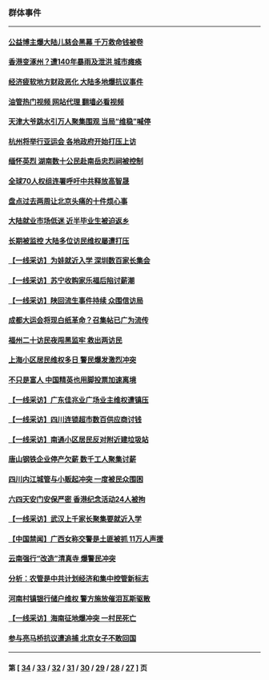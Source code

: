### 群体事件
---
#### [公益博主爆大陆儿慈会黑幕 千万救命钱被卷](../../pages/ncid279/n14072914.md?09142045) 
#### [香港变涿州？遭140年暴雨及泄洪 城市瘫痪](../../pages/ncid279/n14069515.md?09142045) 
#### [经济疲软地方财政恶化 大陆多地爆抗议事件](../../pages/ncid279/n14068568.md?09142045) 
#### [油管热门视频 网站代理 翻墙必看视频](http://138.2.39.72:81/youtube.html?epic-marker?09142045)
#### [天津大爷跳水引万人聚集围观 当局“维稳”喊停](../../pages/ncid279/n14068364.md?09142045) 
#### [杭州将举行亚运会 各地政府开始打压上访](../../pages/ncid279/n14059747.md?09142045) 
#### [缅怀英烈 湖南数十公民赴南岳忠烈祠被控制](../../pages/ncid279/n14055318.md?09142045) 
#### [全球70人权组连署呼吁中共释放高智晟](../../pages/ncid279/n14055054.md?09142045) 
#### [盘点过去两周让北京头痛的十件烦心事](../../pages/ncid279/n14052654.md?09142045) 
#### [大陆就业市场低迷 近半毕业生被迫返乡](../../pages/ncid279/n14050945.md?09142045) 
#### [长期被监控 大陆多位访民维权屡遭打压](../../pages/ncid279/n14049331.md?09142045) 
#### [【一线采访】为娃就近入学 深圳数百家长集会](../../pages/ncid279/n14044246.md?09142045) 
#### [【一线采访】苏宁收购家乐福后陷讨薪潮](../../pages/ncid279/n14042224.md?09142045) 
#### [【一线采访】陕回流生事件持续 众围信访局](../../pages/ncid279/n14040242.md?09142045) 
#### [成都大运会将现白纸革命？召集帖已广为流传](../../pages/ncid279/n14033119.md?09142045) 
#### [福州二十访民夜闯黑监牢 救出两访民](../../pages/ncid279/n14031617.md?09142045) 
#### [上海小区居民维权多日 警民爆发激烈冲突](../../pages/ncid279/n14029221.md?09142045) 
#### [不只是富人 中国精英也用脚投票加速离境](../../pages/ncid279/n14029086.md?09142045) 
#### [【一线采访】广东佳兆业广场业主维权遭镇压](../../pages/ncid279/n14028175.md?09142045) 
#### [【一线采访】四川连锁超市数百供应商讨钱](../../pages/ncid279/n14025102.md?09142045) 
#### [【一线采访】南通小区居民反对附近建垃圾站](../../pages/ncid279/n14021690.md?09142045) 
#### [唐山钢铁企业停产欠薪 数千工人聚集讨薪](../../pages/ncid279/n14017404.md?09142045) 
#### [四川内江城管与小贩起冲突 一度被民众围困](../../pages/ncid279/n14015922.md?09142045) 
#### [六四天安门安保严密 香港纪念活动24人被拘](../../pages/ncid279/n14009800.md?09142045) 
#### [【一线采访】武汉上千家长聚集要就近入学](../../pages/ncid279/n14009497.md?09142045) 
#### [【中国禁闻】广西女称交警是土匪被抓 11万人声援](../../pages/ncid279/n14006869.md?09142045) 
#### [云南强行“改造”清真寺 爆警民冲突](../../pages/ncid279/n14005561.md?09142045) 
#### [分析：农管是中共计划经济和集中控管新标志](../../pages/ncid279/n14000665.md?09142045) 
#### [河南村镇银行储户维权 警方施放催泪瓦斯驱散](../../pages/ncid279/n13998750.md?09142045) 
#### [【一线采访】海南征地爆冲突 一村民死亡](../../pages/ncid279/n13989137.md?09142045) 
#### [参与亮马桥抗议遭追捕 北京女子不敢回国](../../pages/ncid279/n13985420.md?09142045) 

---
#### 第 [ [34](./34.md?09142045) / [33](./33.md?09142045) / [32](./32.md?09142045) / [31](./31.md?09142045) / [30](./30.md?09142045) / [29](./29.md?09142045) / [28](./28.md?09142045) / [27](./27.md?09142045) ] 页
